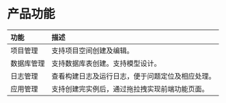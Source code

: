 # 产品功能

| 功能 | 描述 |
| :- | :- |
| 项目管理 | 支持项目空间创建及编辑。|
| 数据库管理 | 支持数据库表创建。支持模型设计。|
| 日志管理 | 查看构建日志及运行日志，便于问题定位及相应处理。|
| 应用管理 | 支持创建完实例后，通过拖拉拽实现前端功能页面。|
